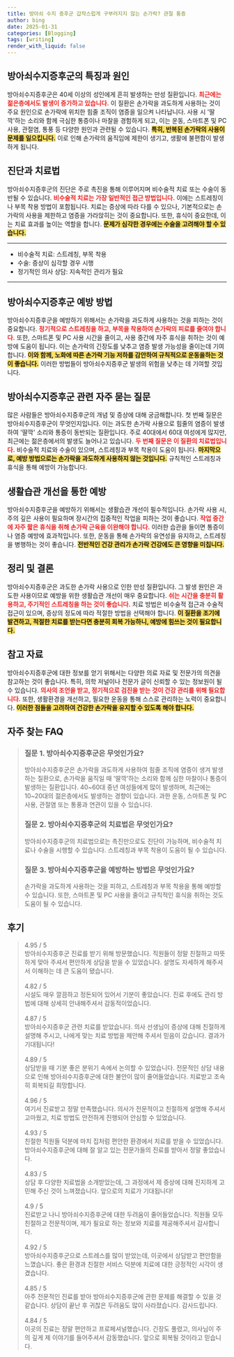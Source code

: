 ```yaml
---
title: 방아쇠 수지 증후군 갑작스럽게 구부러지지 않는 손가락? 관절 통증
author: bing
date: 2025-01-31
categories: [Blogging]
tags: [writing]
render_with_liquid: false
---
```



<h2 id='방아쇠수지증후군_특징과_원인'>방아쇠수지증후군의 특징과 원인</h2>

<p>방아쇠수지증후군은 40세 이상의 성인에게 흔히 발생하는 만성 질환입니다. <b><span style="color: #ee2323;">최근에는 젊은층에서도 발생이 증가하고 있습니다.</span></b> 이 질환은 손가락을 과도하게 사용하는 것이 주요 원인으로 손가락에 위치한 힘줄 조직이 염증을 일으켜 나타납니다. 사용 시 '딸깍'하는 소리와 함께 극심한 통증이나 마찰을 경험하게 되고, 이는 운동, 스마트폰 및 PC 사용, 관절염, 통풍 등 다양한 원인과 관련될 수 있습니다. <b><span style="background-color: #ffe066;">특히, 반복된 손가락의 사용이 문제를 일으킵니다.</span></b> 이로 인해 손가락의 움직임에 제한이 생기고, 생활에 불편함이 발생하게 됩니다.</p>

<h2 id='진단과_치료법'>진단과 치료법</h2>

<p>방아쇠수지증후군의 진단은 주로 촉진을 통해 이루어지며 비수술적 치료 또는 수술이 동반될 수 있습니다. <b><span style="color: #ee2323;">비수술적 치료는 가장 일반적인 접근 방법입니다.</span></b> 이에는 스트레칭이나 부목 착용 방법이 포함됩니다. 치료는 증상에 따라 다를 수 있으나, 기본적으로는 손가락의 사용을 제한하고 염증을 가라앉히는 것이 중요합니다. 또한, 휴식이 중요한데, 이는 치료 효과를 높이는 역할을 합니다. <b><span style="background-color: #ffe066;">문제가 심각한 경우에는 수술을 고려해야 할 수 있습니다.</span></b></p>

<hr />

<ul>
    <li>비수술적 치료: 스트레칭, 부목 착용</li>
    <li>수술: 증상이 심각할 경우 시행</li>
    <li>정기적인 의사 상담: 지속적인 관리가 필요</li>
</ul>

<hr />

<h2 id='예방법'>방아쇠수지증후군 예방 방법</h2>

<p>방아쇠수지증후군을 예방하기 위해서는 손가락을 과도하게 사용하는 것을 피하는 것이 중요합니다. <b><span style="color: #ee2323;">정기적으로 스트레칭을 하고, 부목을 착용하여 손가락의 피로를 줄여야 합니다.</span></b> 또한, 스마트폰 및 PC 사용 시간을 줄이고, 사용 중간에 자주 휴식을 취하는 것이 예방에 도움이 됩니다. 이는 손가락의 긴장도를 낮추고 염증 발생 가능성을 줄이는데 기여합니다. <b><span style="background-color: #ffe066;">이와 함께, 노화에 따른 손가락 기능 저하를 감안하여 규칙적으로 운동을하는 것이 좋습니다.</span></b> 이러한 방법들이 방아쇠수지증후군 발생의 위험을 낮추는 데 기여할 것입니다.</p>

<h2 id='자주_묻는_질문'>방아쇠수지증후군 관련 자주 묻는 질문</h2>

<p>많은 사람들은 방아쇠수지증후군의 개념 및 증상에 대해 궁금해합니다. 첫 번째 질문은 방아쇠수지증후군이 무엇인지입니다. 이는 과도한 손가락 사용으로 힘줄의 염증이 발생하여 '딸깍' 소리와 통증이 동반되는 질환입니다. 주로 40대에서 60대 여성에게 많지만, 최근에는 젊은층에서의 발생도 늘어나고 있습니다. <b><span style="color: #ee2323;">두 번째 질문은 이 질환의 치료법입니다.</span></b> 비수술적 치료와 수술이 있으며, 스트레칭과 부목 착용이 도움이 됩니다. <b><span style="background-color: #ffe066;">마지막으로, 예방 방법으로는 손가락을 과도하게 사용하지 않는 것입니다.</span></b> 규칙적인 스트레칭과 휴식을 통해 예방이 가능합니다.</p>

<h2 id='생활습관_개선하기'>생활습관 개선을 통한 예방</h2>

<p>방아쇠수지증후군을 예방하기 위해서는 생활습관 개선이 필수적입니다. 손가락 사용 시, 주의 깊은 사용이 필요하며 장시간의 집중적인 작업을 피하는 것이 좋습니다. <b><span style="color: #ee2323;">작업 중간에 자주 짧은 휴식을 취해 손가락 근육을 이완해야 합니다.</span></b> 이러한 습관을 들이면 통증이나 염증 예방에 효과적입니다. 또한, 운동을 통해 손가락의 유연성을 유지하고, 스트레칭을 병행하는 것이 좋습니다. <b><span style="background-color: #ffe066;">전반적인 건강 관리가 손가락 건강에도 큰 영향을 미칩니다.</span></b></p>

<h2 id='정리_및_결론'>정리 및 결론</h2>

<p>방아쇠수지증후군은 과도한 손가락 사용으로 인한 만성 질환입니다. 그 발생 원인은 과도한 사용이므로 예방을 위한 생활습관 개선이 매우 중요합니다. <b><span style="color: #ee2323;">쉬는 시간을 충분히 활용하고, 주기적인 스트레칭을 하는 것이 좋습니다.</span></b> 치료 방법은 비수술적 접근과 수술적 접근이 있으며, 증상의 정도에 따라 적절한 방법을 선택해야 합니다. <b><span style="background-color: #ffe066;">이 질환을 조기에 발견하고, 적절한 치료를 받는다면 충분히 회복 가능하니, 예방에 힘쓰는 것이 필요합니다.</span></b></p>

<h2 id='참고_자료'>참고 자료</h2>

<p>방아쇠수지증후군에 대한 정보를 얻기 위해서는 다양한 의료 자료 및 전문가의 의견을 참고하는 것이 좋습니다. 특히, 의학 저널이나 전문가 글이 신뢰할 수 있는 정보원이 될 수 있습니다. <b><span style="color: #ee2323;">의사의 조언을 받고, 정기적으로 검진을 받는 것이 건강 관리를 위해 필요합니다.</span></b> 또한, 생활환경을 개선하고, 필요한 운동을 통해 스스로 관리하는 노력이 중요합니다. <b><span style="background-color: #ffe066;">이러한 점들을 고려하여 건강한 손가락을 유지할 수 있도록 해야 합니다.</span></b></p>


<h2 id='자주_찾는_FAQ'>자주 찾는 FAQ</h2>
<div itemscope="" itemtype="https://schema.org/FAQPage"> 
<blockquote> 
<div itemscope="" itemprop="mainEntity" itemtype="https://schema.org/Question"> 
<h3 itemprop="name">질문 1. 방아쇠수지증후군은 무엇인가요?</h3> 
<div itemscope="" itemprop="acceptedAnswer" itemtype="https://schema.org/Answer"> 
<span itemprop="text"> 
<p>방아쇠수지증후군은 손가락을 과도하게 사용하여 힘줄 조직에 염증이 생겨 발생하는 질환으로, 손가락을 움직일 때 '딸깍'하는 소리와 함께 심한 마찰이나 통증이 발생하는 질환입니다. 40~60대 중년 여성들에게 많이 발생하며, 최근에는 10~20대의 젊은층에서도 발생하는 경향이 있습니다. 과한 운동, 스마트폰 및 PC 사용, 관절염 또는 통풍과 연관이 있을 수 있습니다.</p> 
</span> 
</div> 
</div> 
<div itemscope="" itemprop="mainEntity" itemtype="https://schema.org/Question"> 
<h3 itemprop="name">질문 2. 방아쇠수지증후군의 치료법은 무엇인가요?</h3> 
<div itemscope="" itemprop="acceptedAnswer" itemtype="https://schema.org/Answer"> 
<span itemprop="text"> 
<p>방아쇠수지증후군의 치료법으로는 촉진만으로도 진단이 가능하며, 비수술적 치료나 수술을 시행할 수 있습니다. 스트레칭과 부목 착용이 도움이 될 수 있습니다.</p> 
</span> 
</div> 
</div> 
<div itemscope="" itemprop="mainEntity" itemtype="https://schema.org/Question"> 
<h3 itemprop="name">질문 3. 방아쇠수지증후군을 예방하는 방법은 무엇인가요?</h3> 
<div itemscope="" itemprop="acceptedAnswer" itemtype="https://schema.org/Answer"> 
<span itemprop="text"> 
<p>손가락을 과도하게 사용하는 것을 피하고, 스트레칭과 부목 착용을 통해 예방할 수 있습니다. 또한, 스마트폰 및 PC 사용을 줄이고 규칙적인 휴식을 취하는 것도 도움이 될 수 있습니다.</p> 
</span> 
</div> 
</div> 
</blockquote> 
</div>
<h2 id='후기'>후기</h2>
<div itemscope itemtype="https://schema.org/Product">
  <blockquote>
  <div itemprop="review" itemscope itemtype="https://schema.org/Review">
      <div itemprop="reviewRating" itemscope itemtype="https://schema.org/Rating"> <span itemprop="ratingValue">4.95</span> / <span itemprop="bestRating">5</span> </div>
      <span itemprop="reviewBody">방아쇠수지증후군 진료를 받기 위해 방문했습니다. 직원들이 정말 친절하고 따뜻하게 맞아 주셔서 편안하게 상담을 받을 수 있었습니다. 설명도 자세하게 해주셔서 이해하는 데 큰 도움이 됐습니다.</span>
  </div>
  <br>
  <div itemprop="review" itemscope itemtype="https://schema.org/Review">
      <div itemprop="reviewRating" itemscope itemtype="https://schema.org/Rating"> <span itemprop="ratingValue">4.82</span> / <span itemprop="bestRating">5</span> </div>
      <span itemprop="reviewBody">시설도 매우 깔끔하고 정돈되어 있어서 기분이 좋았습니다. 진료 후에도 관리 방법에 대해 상세히 안내해주셔서 감동적이었습니다.</span>
  </div>
  <br>
  <div itemprop="review" itemscope itemtype="https://schema.org/Review">
      <div itemprop="reviewRating" itemscope itemtype="https://schema.org/Rating"> <span itemprop="ratingValue">4.87</span> / <span itemprop="bestRating">5</span> </div>
      <span itemprop="reviewBody">방아쇠수지증후군 관련 치료를 받았습니다. 의사 선생님이 증상에 대해 친절하게 설명해 주시고, 나에게 맞는 치료 방법을 제안해 주셔서 믿음이 갔습니다. 결과가 기대됩니다!</span>
  </div>
  <br>
  <div itemprop="review" itemscope itemtype="https://schema.org/Review">
      <div itemprop="reviewRating" itemscope itemtype="https://schema.org/Rating"> <span itemprop="ratingValue">4.89</span> / <span itemprop="bestRating">5</span> </div>
      <span itemprop="reviewBody">상담받을 때 기분 좋은 분위기 속에서 논의할 수 있었습니다. 전문적인 상담 내용으로 인해 방아쇠수지증후군에 대한 불안이 많이 줄어들었습니다. 치료받고 조속히 회복되길 희망합니다.</span>
  </div>
  <br>
  <div itemprop="review" itemscope itemtype="https://schema.org/Review">
      <div itemprop="reviewRating" itemscope itemtype="https://schema.org/Rating"> <span itemprop="ratingValue">4.96</span> / <span itemprop="bestRating">5</span> </div>
      <span itemprop="reviewBody">여기서 진료받고 정말 만족했습니다. 의사가 전문적이고 친절하게 설명해 주셔서 고마웠고, 치료 방법도 안전하게 진행되어 안심할 수 있었습니다.</span>
  </div>
  <br>
  <div itemprop="review" itemscope itemtype="https://schema.org/Review">
      <div itemprop="reviewRating" itemscope itemtype="https://schema.org/Rating"> <span itemprop="ratingValue">4.93</span> / <span itemprop="bestRating">5</span> </div>
      <span itemprop="reviewBody">친절한 직원들 덕분에 마치 집처럼 편안한 환경에서 치료를 받을 수 있었습니다. 방아쇠수지증후군에 대해 잘 알고 있는 전문가들의 진료를 받아서 정말 좋았습니다.</span>
  </div>
  <br>
  <div itemprop="review" itemscope itemtype="https://schema.org/Review">
      <div itemprop="reviewRating" itemscope itemtype="https://schema.org/Rating"> <span itemprop="ratingValue">4.83</span> / <span itemprop="bestRating">5</span> </div>
      <span itemprop="reviewBody">상담 후 다양한 치료법을 소개받았는데, 그 과정에서 제 증상에 대해 진지하게 고민해 주신 것이 느껴졌습니다. 앞으로의 치료가 기대됩니다!</span>
  </div>
  <br>
  <div itemprop="review" itemscope itemtype="https://schema.org/Review">
      <div itemprop="reviewRating" itemscope itemtype="https://schema.org/Rating"> <span itemprop="ratingValue">4.9</span> / <span itemprop="bestRating">5</span> </div>
      <span itemprop="reviewBody">진료받고 나니 방아쇠수지증후군에 대한 두려움이 줄어들었습니다. 직원들 모두 친절하고 전문적이며, 제가 필요로 하는 정보와 치료를 제공해주셔서 감사합니다.</span>
  </div>
  <br>
  <div itemprop="review" itemscope itemtype="https://schema.org/Review">
      <div itemprop="reviewRating" itemscope itemtype="https://schema.org/Rating"> <span itemprop="ratingValue">4.92</span> / <span itemprop="bestRating">5</span> </div>
      <span itemprop="reviewBody">방아쇠수지증후군으로 스트레스를 많이 받았는데, 이곳에서 상담받고 편안함을 느꼈습니다. 좋은 환경과 친절한 서비스 덕분에 치료에 대한 긍정적인 시각이 생겼습니다.</span>
  </div>
  <br>
  <div itemprop="review" itemscope itemtype="https://schema.org/Review">
      <div itemprop="reviewRating" itemscope itemtype="https://schema.org/Rating"> <span itemprop="ratingValue">4.85</span> / <span itemprop="bestRating">5</span> </div>
      <span itemprop="reviewBody">아주 전문적인 진료를 받아 방아쇠수지증후군에 관한 문제를 해결할 수 있을 것 같습니다. 상담이 끝난 후 귀찮은 두려움도 많이 사라졌습니다. 감사드립니다.</span>
  </div>
  <br>
  <div itemprop="review" itemscope itemtype="https://schema.org/Review">
      <div itemprop="reviewRating" itemscope itemtype="https://schema.org/Rating"> <span itemprop="ratingValue">4.84</span> / <span itemprop="bestRating">5</span> </div>
      <span itemprop="reviewBody">이곳의 진료는 정말 편안하고 프로페셔널했습니다. 긴장도 풀렸고, 의사님이 주의 깊게 제 이야기를 들어주셔서 감동했습니다. 앞으로 회복될 것이라고 믿습니다.</span>
  </div>
  </blockquote>
</div>
